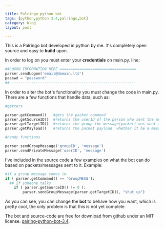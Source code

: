 ```yaml
---

title: Palringo python bot
tags: [python,python 3.4,palringo,bot]
category: blog
layout: post

---
```


This is a Palringo bot developed in python by me. It's completely open source and easy to __build__ upon.

In order to log on you must enter your __credentials__ on main.py. line:

```python
##LOGON INFORMATION HERE ===================================
parser.sendLogon('email@domain.ltd')
passwd = "password"
## ---------------------------------------------------------
```
In order to alter the bot's functionality you must change the code in main.py. There are a few functions that handle data, such as:

```python
#getters

parser.getCommand()   #gets the packet commend
parser.getSourceID()  #returns the userID of the person who sent the message(packet)
parser.getTargetID()  #returns the group the message(packet) was sent in
parser.getPayload()   #returns the packet payload. whether it be a message or any other information

#handy functions

parser.sendGroupMessage('groupID', 'message')
parser.sendPrivateMessage('userID', 'message')

```

I've included in the source code a few examples on what the bot can do based on packets/messages sent to it. Example:

```python
#if a group message comes in
if ( parser.getCommand() == 'GroupMESG'):
  ## if someone talks
    if ( parser.getSourceID() != 0 ):
        parser.sendGroupMessage(parser.getTargetID(), "shut up")
```

As you can see, you can change the __bot__ to behave how you want, which is pretty cool, the only problem is that this is not yet complete

The bot and source-code are free for download from github under an MIT license. [palring-python-bot-3.4](http://github.com/arielsaldana).
